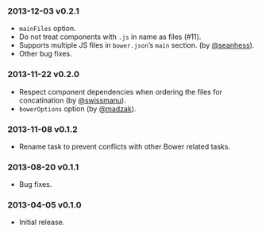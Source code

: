 ### 2013-12-03 v0.2.1

* `mainFiles` option.
* Do not treat components with `.js` in name as files (#11).
* Supports multiple JS files in `bower.json`’s `main` section. (by [@seanhess](https://github.com/seanhess)).
* Other bug fixes.

### 2013-11-22 v0.2.0

* Respect component dependencies when ordering the files for concatination (by [@swissmanu](https://github.com/swissmanu)).
* `bowerOptions` option (by [@madzak](https://github.com/madzak)).

### 2013-11-08 v0.1.2

* Rename task to prevent conflicts with other Bower related tasks.

### 2013-08-20 v0.1.1

* Bug fixes.

### 2013-04-05 v0.1.0

* Initial release.
